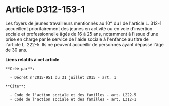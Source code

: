 # Article D312-153-1

Les foyers de jeunes travailleurs mentionnés au 10° du I de l'article L. 312-1 accueillent prioritairement des jeunes en
activité ou en voie d'insertion sociale et professionnelle âgés de 16 à 25 ans, notamment à l'issue d'une prise en charge par
le service de l'aide sociale à l'enfance au titre de l'article L. 222-5. Ils ne peuvent accueillir de personnes ayant dépassé
l'âge de 30 ans.

**Liens relatifs à cet article**

	**Créé par**:

	  - Décret n°2015-951 du 31 juillet 2015 - art. 1

	**Cite**:

	  - Code de l'action sociale et des familles - art. L222-5
	  - Code de l'action sociale et des familles - art. L312-1
